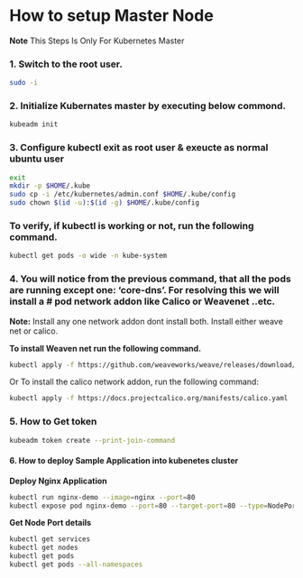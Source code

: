 # How to setup Master Node 

**Note** This Steps Is Only For Kubernetes Master

### 1. Switch to the root user.
```sh
sudo -i
```
### 2. Initialize Kubernates master by executing below commond.
```sh
kubeadm init
```

### 3. Configure kubectl exit as root user & exeucte as normal ubuntu user
```sh
exit
mkdir -p $HOME/.kube
sudo cp -i /etc/kubernetes/admin.conf $HOME/.kube/config
sudo chown $(id -u):$(id -g) $HOME/.kube/config
```

### To verify, if kubectl is working or not, run the following command.
```sh
kubectl get pods -o wide -n kube-system
```

### 4. You will notice from the previous command, that all the pods are running except one: ‘core-dns’. For resolving this we will install a # pod network addon like Calico or Weavenet ..etc. 

**Note:** Install any one network addon dont install both. Install either weave net or calico.

**To install Weaven net run the following command.**
```sh
kubectl apply -f https://github.com/weaveworks/weave/releases/download/v2.8.1/weave-daemonset-k8s.yaml
```

Or To install the calico network addon, run the following command:

```sh
kubectl apply -f https://docs.projectcalico.org/manifests/calico.yaml 
```

### 5. How to Get token
```sh
kubeadm token create --print-join-command
```

#### 6. How to deploy Sample Application into kubenetes cluster

**Deploy Nginx Application**
```sh
kubectl run nginx-demo --image=nginx --port=80 
kubectl expose pod nginx-demo --port=80 --target-port=80 --type=NodePort
```

**Get Node Port details**
```sh
kubectl get services
kubectl get nodes
kubectl get pods 
kubectl get pods --all-namespaces
```
